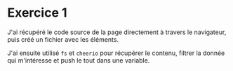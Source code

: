 # Exercice 1

J'ai récupéré le code source de la page directement à travers le navigateur, puis créé un fichier avec les éléments.

J'ai ensuite utilisé `fs` et `cheerio` pour récupérer le contenu, filtrer la donnée qui m'intéresse et push le tout dans une variable.